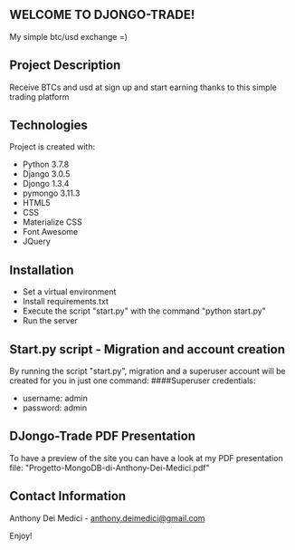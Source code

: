 ## WELCOME TO DJONGO-TRADE!
My simple btc/usd exchange =)

## Project Description
Receive BTCs and usd at sign up and start earning thanks to this simple trading
platform

## Technologies
Project is created with:
* Python 3.7.8
* Django 3.0.5
* Djongo 1.3.4
* pymongo 3.11.3
* HTML5
* CSS
* Materialize CSS
* Font Awesome
* JQuery

## Installation
* Set a virtual environment
* Install requirements.txt
* Execute the script "start.py" with the command "python start.py"
* Run the server

## Start.py script - Migration and account creation
By running the script "start.py", migration and a superuser account will be created for you in just one command:
####Superuser credentials:
- username: admin
- password: admin

## DJongo-Trade PDF Presentation
To have a preview of the site you can have a look at my PDF
presentation file: "Progetto-MongoDB-di-Anthony-Dei-Medici.pdf"

## Contact Information
Anthony Dei Medici - anthony.deimedici@gmail.com

Enjoy!